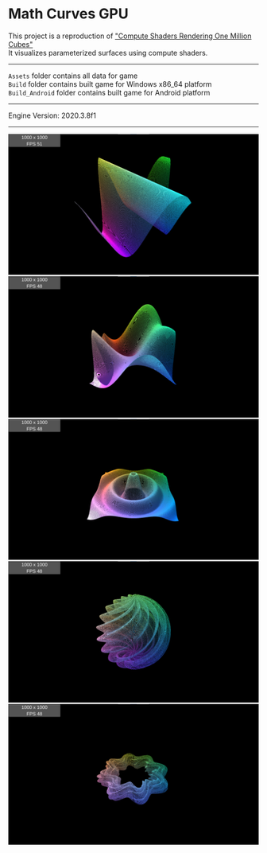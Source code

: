# Math Curves GPU  

This project is a reproduction of ["Compute Shaders Rendering One Million Cubes"](https://catlikecoding.com/unity/tutorials/basics/compute-shaders/)  
It visualizes parameterized surfaces using compute shaders.  

------

`Assets` folder contains all data for game  
`Build` folder contains built game for Windows x86_64 platform  
`Build_Android` folder contains built game for Android platform  

------

Engine Version: 2020.3.8f1

------

![screenshot1](screenshot1.png)  
![screenshot2](screenshot2.png)  
![screenshot3](screenshot3.png)  
![screenshot4](screenshot4.png)  
![screenshot5](screenshot5.png)  
